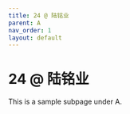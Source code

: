```yaml
---
title: 24 @ 陆铭业
parent: A
nav_order: 1
layout: default
---
```


# 24 @ 陆铭业

This is a sample subpage under A.
